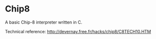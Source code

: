 # Chip8
A basic Chip-8 interpreter written in C.

Technical reference: http://devernay.free.fr/hacks/chip8/C8TECH10.HTM
